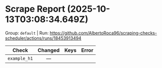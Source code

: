 # Scrape Report (2025-10-13T03:08:34.649Z)

Group: `default`  |  Run: https://github.com/AlbertoRoca96/scraping-checks-scheduler/actions/runs/18453913494

| Check | Changed | Keys | Error |
|---|:---:|:--|:--|
| `example_h1` | — |  |  |
